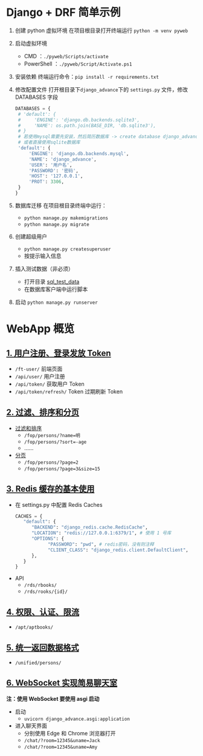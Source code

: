 # Django + DRF 简单示例

1. 创建 python 虚拟环境
   在项目根目录打开终端运行 `python -m venv pyweb`
2. 启动虚拟环境
   - CMD ：`./pyweb/Scripts/activate`
   - PowerShell ：`./pyweb/Script/Activate.ps1`
3. 安装依赖
   终端运行命令：`pip install -r requirements.txt`
4. 修改配置文件
   打开根目录下`django_advance`下的 `settings.py` 文件，修改 DATABASES 字段

   ```python
   DATABASES = {
    # 'default': {
    #     'ENGINE': 'django.db.backends.sqlite3',
    #     'NAME': os.path.join(BASE_DIR, 'db.sqlite3'),
    # }
    # 若使用mysql需要先安装，然后简历数据库 -> create database django_advance
    # 或者直接使用sqlite数据库
    'default': {
        'ENGINE': 'django.db.backends.mysql',
        'NAME': 'django_advance',
        'USER': '用户名',
        'PASSWORD': '密码',
        'HOST': '127.0.0.1',
        'PROT': 3306,
    }
   }
   ```

5. 数据库迁移
   在项目根目录终端中运行：
   - `python manage.py makemigrations`
   - `python manage.py migrate`
6. 创建超级用户
   - `python manage.py createsuperuser`
   - 按提示输入信息
7. 插入测试数据（非必须）
   - 打开目录 [sql_test_data](./sql_test_data)
   - 在数据库客户端中运行脚本
8. 启动
   `python manage.py runserver`

# WebApp 概览

## [1. 用户注册、登录发放 Token](./da_user)

- `/ft-user/` 前端页面
- `/api/user/` 用户注册
- `/api/token/` 获取用户 Token
- `/api/token/refresh/` Token 过期刷新 Token

## [2. 过滤、排序和分页](./da_fop)

- [过滤和排序](./da_fop/filters.py)
  - `/fop/persons/?name=明`
  - `/fop/persons/?sort=-age`
  - ......
- [分页](./da_fop/paginations.py)
  - `/fop/persons/?page=2`
  - `/fop/persons/?page=3&size=15`

## [3. Redis 缓存的基本使用](./da_redis)

- 在 settings.py 中配置 Redis Caches
  ```python
  CACHES = {
     "default": {
        "BACKEND": "django_redis.cache.RedisCache",
        "LOCATION": "redis://127.0.0.1:6379/1", # 使用 1 号库
        "OPTIONS": {
              "PASSWORD": "pwd", # redis密码，没有则注释
              "CLIENT_CLASS": "django_redis.client.DefaultClient",
        },
     }
  }
  ```
- API
  - `/rds/rbooks/`
  - `/rds/rooks/{id}/`

## [4. 权限、认证、限流](./da_apt)

- `/apt/aptbooks/`

## [5. 统一返回数据格式](./da_unified/utils.py)

- `/unified/persons/`

## [6. WebSocket 实现简易聊天室](./da_chat)

**注：使用 WebSocket 要使用 asgi 启动**

- 启动
  - `uvicorn django_advance.asgi:application`
- 进入聊天界面
  - 分别使用 Edge 和 Chrome 浏览器打开
  - `/chat/?room=12345&uname=Jack`
  - `/chat/?room=12345&uname=Amy`
